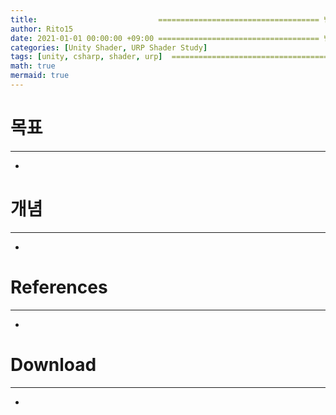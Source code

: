 ```yaml
---
title:                           ==================================== 변경!
author: Rito15
date: 2021-01-01 00:00:00 +09:00 ==================================== 변경!
categories: [Unity Shader, URP Shader Study]
tags: [unity, csharp, shader, urp]  ==================================== 변경!
math: true
mermaid: true
---
```


# 목표
---
- 

# 개념
---
- 

# References
---
- 

# Download
---
- 